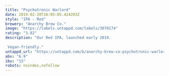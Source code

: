 ```yaml
---
title: "Psychotronic Warlord"
date: 2019-02-20T16:05:05.424203Z
style: "IPA - Red"
brewery: "Anarchy Brew Co."
image: "https://labels.untappd.com/labels/3070174"
rating: "3.82"
description: "Our Red IPA, launched early 2019.  Vegan-friendly."
untappd_url: "https://untappd.com/b/anarchy-brew-co-psychotronic-warlord/3070174"
abv: "6.9"
ibu: "15"
robots: noindex,nofollow
---
```

